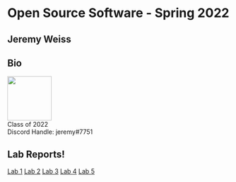 # Open Source Software - Spring 2022
## Jeremy Weiss

## Bio
<img src="https://user-images.githubusercontent.com/18493608/149565271-e8f98558-c642-4ce3-ac4c-d54d481162fe.png" width="100"> \
Class of 2022 \
Discord Handle: jeremy#7751

## Lab Reports!

[Lab 1](labs/lab-01/report.md)
[Lab 2](labs/lab-02/report.md)
[Lab 3](labs/lab-03/report.md)
[Lab 4](labs/lab-04/report.md)
[Lab 5](labs/lab-05/report.md)
